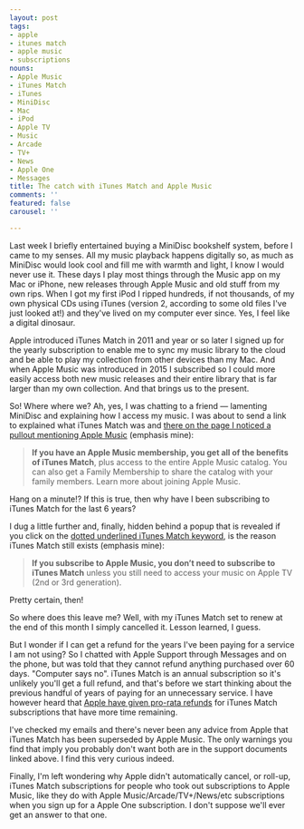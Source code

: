 ```yaml
---
layout: post
tags:
- apple
- itunes match
- apple music
- subscriptions
nouns:
- Apple Music
- iTunes Match
- iTunes
- MiniDisc
- Mac
- iPod
- Apple TV
- Music
- Arcade
- TV+
- News
- Apple One
- Messages
title: The catch with iTunes Match and Apple Music
comments: ''
featured: false
carousel: ''

---
```

Last week I briefly entertained buying a MiniDisc bookshelf system, before I came to my senses. All my music playback happens digitally so, as much as MiniDisc would look cool and fill me with warmth and light, I know I would never use it. These days I play most things through the Music app on my Mac or iPhone, new releases through Apple Music and old stuff from my own rips. When I got my first iPod I ripped hundreds, if not thousands, of my own physical CDs using iTunes (version 2, according to some old files I've just looked at!) and they've lived on my computer ever since. Yes, I feel like a digital dinosaur.

Apple introduced iTunes Match in 2011 and year or so later I signed up for the yearly subscription to enable me to sync my music library to the cloud and be able to play my collection from other devices than my Mac. And when Apple Music was introduced in 2015 I subscribed so I could more easily access both new music releases and their entire library that is far larger than my own collection. And that brings us to the present.

So! Where where we? Ah, yes, I was chatting to a friend — lamenting MiniDisc and explaining how I access my music. I was about to send a link to explained what iTunes Match was and [there on the page I noticed a pullout mentioning Apple Music](https://support.apple.com/en-us/HT204146) (emphasis mine):

> **If you have an Apple Music membership, you get all of the benefits of iTunes Match**, plus access to the entire Apple Music catalog. You can also get a Family Membership to share the catalog with your family members. Learn more about joining Apple Music.

Hang on a minute!? If this is true, then why have I been subscribing to iTunes Match for the last 6 years?

I dug a little further and, finally, hidden behind a popup that is revealed if you click on the [dotted underlined iTunes Match keyword](https://support.apple.com/en-gb/guide/music/musa3dd5209/mac), is the reason iTunes Match still exists (emphasis mine):

> **If you subscribe to Apple Music, you don’t need to subscribe to iTunes Match** unless you still need to access your music on Apple TV (2nd or 3rd generation).

Pretty certain, then!

So where does this leave me? Well, with my iTunes Match set to renew at the end of this month I simply cancelled it. Lesson learned, I guess.

But I wonder if I can get a refund for the years I've been paying for a service I am not using? So I chatted with Apple Support through Messages and on the phone, but was told that they cannot refund anything purchased over 60 days. "Computer says no". iTunes Match is an annual subscription so it's unlikely you'll get a full refund, and that's before we start thinking about the previous handful of years of paying for an unnecessary service. I have however heard that [Apple have given pro-rata refunds](https://twitter.com/thisguise/status/1416802253416108043) for iTunes Match subscriptions that have more time remaining.

I've checked my emails and there's never been any advice from Apple that iTunes Match has been superseded by Apple Music. The only warnings you find that imply you probably don't want both are in the support documents linked above. I find this very curious indeed.

Finally, I'm left wondering why Apple didn't automatically cancel, or roll-up, iTunes Match subscriptions for people who took out subscriptions to Apple Music, like they do with Apple Music/Arcade/TV+/News/etc subscriptions when you sign up for a Apple One subscription. I don't suppose we'll ever get an answer to that one.
